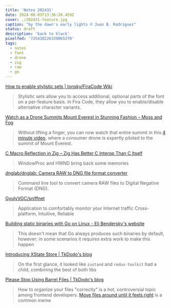 ```yaml
---
title: 'Notes 202431'
date: 2024-08-03T13:36:28.459Z
cover: ./202431-feature.jpg
caption: "by the dawn's early lights © Juan B. Rodriguez"
status: draft
description: 'back to black'
pixelfed: '725410226339065270'
tags:
  - notes
  - font
  - drone
  - zig
  - raw
  - go
---
```


[How to enable stylistic sets | tonsky/FiraCode Wiki](https://github.com/tonsky/FiraCode/wiki/How-to-enable-stylistic-sets)

> Stylistic sets allow you to access additional, optional parts of the font on a per-feature basis. In Fira Code, they allow you to enable/disable alternative character variants.

[Watch as a Drone Summits Mount Everest in Stunning Fashion – Moss and Fog](https://mossandfog.com/watch-as-a-drone-summits-mount-everest-in-stunning-fashion/)

> Without lifting a finger, you can now watch that entire summit in this [4 minute video](https://youtu.be/0pIyIMqwu0E?si=1-84CMHzZQUZvWlw), where a consumer drone is expertly piloted to the summit of Mount Everest.

[C Macro Reflection in Zig – Zig Has Better C Interop Than C Itself](https://jstrieb.github.io/posts/c-reflection-zig/)

> WindowProc and HWND bring back some memories

[dnglab/dnglab: Camera RAW to DNG file format converter](https://github.com/dnglab/dnglab)

> Command line tool to convert camera RAW files to Digital Negative Format (DNG).

[GyulyVGC/sniffnet](https://github.com/GyulyVGC/sniffnet?tab=readme-ov-file)

> Application to comfortably monitor your Internet traffic
> Cross-platform, Intuitive, Reliable

[Building static binaries with Go on Linux - Eli Bendersky's website](https://eli.thegreenplace.net/2024/building-static-binaries-with-go-on-linux/)

> This doesn't mean that Go always produces such binaries by default, however; in some scenarios it requires extra work to make this happen

[Introducing XState Store | TkDodo's blog](https://tkdodo.eu/blog/introducing-x-state-store)

> On the first glance, it looked like `zustand` and `redux-toolkit` had a child, combining the best of both libs

[Please Stop Using Barrel Files | TkDodo's blog](https://tkdodo.eu/blog/please-stop-using-barrel-files)

> How to organize your files "correctly" is a hot, controversial topic among frontend developers. [Move files around until it feels right](https://react-file-structure.surge.sh/) is a common meme
